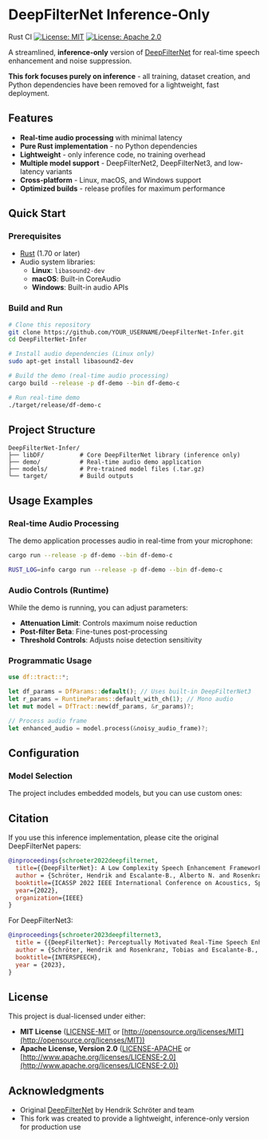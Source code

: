 # DeepFilterNet Inference-Only

Rust CI
[![License: MIT](https://img.shields.io/badge/License-MIT-yellow.svg)](https://opensource.org/licenses/MIT)
[![License: Apache 2.0](https://img.shields.io/badge/License-Apache%202.0-blue.svg)](https://opensource.org/licenses/Apache-2.0)

A streamlined, **inference-only** version of [DeepFilterNet](https://github.com/Rikorose/DeepFilterNet) for real-time speech enhancement and noise suppression.

**This fork focuses purely on inference** - all training, dataset creation, and Python dependencies have been removed for a lightweight, fast deployment.

## Features

- **Real-time audio processing** with minimal latency
- **Pure Rust implementation** - no Python dependencies
- **Lightweight** - only inference code, no training overhead
- **Multiple model support** - DeepFilterNet2, DeepFilterNet3, and low-latency variants
- **Cross-platform** - Linux, macOS, and Windows support
- **Optimized builds** - release profiles for maximum performance

## Quick Start

### Prerequisites

- [Rust](https://rustup.rs/) (1.70 or later)
- Audio system libraries:
  - **Linux**: `libasound2-dev`
  - **macOS**: Built-in CoreAudio
  - **Windows**: Built-in audio APIs

### Build and Run

```bash
# Clone this repository
git clone https://github.com/YOUR_USERNAME/DeepFilterNet-Infer.git
cd DeepFilterNet-Infer

# Install audio dependencies (Linux only)
sudo apt-get install libasound2-dev

# Build the demo (real-time audio processing)
cargo build --release -p df-demo --bin df-demo-c

# Run real-time demo
./target/release/df-demo-c
```

## Project Structure

```
DeepFilterNet-Infer/
├── libDF/          # Core DeepFilterNet library (inference only)
├── demo/           # Real-time audio demo application
├── models/         # Pre-trained model files (.tar.gz)
└── target/         # Build outputs
```

## Usage Examples

### Real-time Audio Processing

The demo application processes audio in real-time from your microphone:

```bash
cargo run --release -p df-demo --bin df-demo-c

RUST_LOG=info cargo run --release -p df-demo --bin df-demo-c
```

### Audio Controls (Runtime)

While the demo is running, you can adjust parameters:

- **Attenuation Limit**: Controls maximum noise reduction
- **Post-filter Beta**: Fine-tunes post-processing
- **Threshold Controls**: Adjusts noise detection sensitivity

### Programmatic Usage

```rust
use df::tract::*;

let df_params = DfParams::default(); // Uses built-in DeepFilterNet3
let r_params = RuntimeParams::default_with_ch(1); // Mono audio
let mut model = DfTract::new(df_params, &r_params)?;

// Process audio frame
let enhanced_audio = model.process(&noisy_audio_frame)?;
```

## Configuration

### Model Selection

The project includes embedded models, but you can use custom ones:

## Citation

If you use this inference implementation, please cite the original DeepFilterNet papers:

```bibtex
@inproceedings{schroeter2022deepfilternet,
  title={{DeepFilterNet}: A Low Complexity Speech Enhancement Framework for Full-Band Audio based on Deep Filtering},
  author = {Schröter, Hendrik and Escalante-B., Alberto N. and Rosenkranz, Tobias and Maier, Andreas},
  booktitle={ICASSP 2022 IEEE International Conference on Acoustics, Speech and Signal Processing (ICASSP)},
  year={2022},
  organization={IEEE}
}
```

For DeepFilterNet3:

```bibtex
@inproceedings{schroeter2023deepfilternet3,
  title = {{DeepFilterNet}: Perceptually Motivated Real-Time Speech Enhancement},
  author = {Schröter, Hendrik and Rosenkranz, Tobias and Escalante-B., Alberto N. and Maier, Andreas},
  booktitle={INTERSPEECH},
  year = {2023},
}
```

## License

This project is dual-licensed under either:

- **MIT License** ([LICENSE-MIT](LICENSE-MIT) or [http://opensource.org/licenses/MIT](http://opensource.org/licenses/MIT))
- **Apache License, Version 2.0** ([LICENSE-APACHE](LICENSE-APACHE) or [http://www.apache.org/licenses/LICENSE-2.0](http://www.apache.org/licenses/LICENSE-2.0))

## Acknowledgments

- Original [DeepFilterNet](https://github.com/Rikorose/DeepFilterNet) by Hendrik Schröter and team
- This fork was created to provide a lightweight, inference-only version for production use
